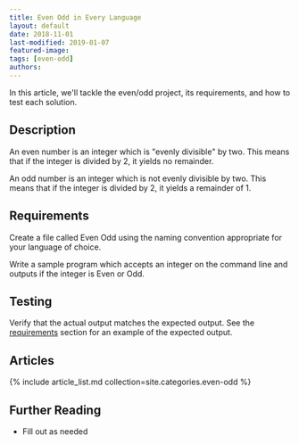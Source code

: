```yaml
---
title: Even Odd in Every Language
layout: default
date: 2018-11-01
last-modified: 2019-01-07
featured-image:
tags: [even-odd]
authors:
---
```


In this article, we'll tackle the even/odd project, its requirements,
and how to test each solution.

## Description

An even number is an integer which is "evenly divisible" by two. This
means that if the integer is divided by 2, it yields no remainder.

An odd number is an integer which is not evenly divisible by two. This
means that if the integer is divided by 2, it yields a remainder of 1.

## Requirements

Create a file called Even Odd using the naming
convention appropriate for your language of choice.

Write a sample program which accepts an integer on the command line and
outputs if the integer is Even or Odd.

## Testing

Verify that the actual output matches the expected output. See the
[requirements][1] section for an example of the expected output.

## Articles

{% include article_list.md collection=site.categories.even-odd %}

## Further Reading

- Fill out as needed

[1]: #requirements
